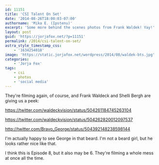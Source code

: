 ```yaml
---
id: 11151
title: 'CSI Talent On Set'
date: '2014-08-26T18:00:03-07:00'
authorname: 'Mika E. (Ipstenu)'
excerpt: 'Some more behind the scenes photos from Frank Waldek! Yay!'
layout: post
guid: 'https://jorjafox.net/?p=11151'
permalink: /2014/csi-talent-on-set/
astra_style_timestamp_css:
    - '1634254018'
image: 'https://static.jorjafox.net/wordpress/2014/08/waldek-bts.jpg'
categories:
    - 'Jorja Fox'
tags:
    - csi
    - photos
    - 'social media'
---
```


They're filming again, of course, and Frank Waldeck and Shelli Bergh are giving us a peek:

https://twitter.com/waldeckvision/status/504261184745263104

https://twitter.com/waldeckvision/status/504262820012097537

http://twitter.com/Bravo_George/status/504392148238598144

I'm actually happy to see George in that beard. I'm not a beard girl, but he looks rather nice like that.

I think this is Episode 8, but it also may be 6. They're filming a whole mess at once all the time.
